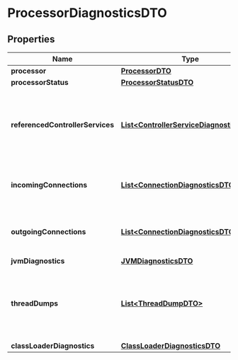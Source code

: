 # ProcessorDiagnosticsDTO

## Properties
Name | Type | Description | Notes
------------ | ------------- | ------------- | -------------
**processor** | [**ProcessorDTO**](ProcessorDTO.md) |  |  [optional]
**processorStatus** | [**ProcessorStatusDTO**](ProcessorStatusDTO.md) |  |  [optional]
**referencedControllerServices** | [**List&lt;ControllerServiceDiagnosticsDTO&gt;**](ControllerServiceDiagnosticsDTO.md) | Diagnostic Information about all Controller Services that the Processor is referencing |  [optional]
**incomingConnections** | [**List&lt;ConnectionDiagnosticsDTO&gt;**](ConnectionDiagnosticsDTO.md) | Diagnostic Information about all incoming Connections |  [optional]
**outgoingConnections** | [**List&lt;ConnectionDiagnosticsDTO&gt;**](ConnectionDiagnosticsDTO.md) | Diagnostic Information about all outgoing Connections |  [optional]
**jvmDiagnostics** | [**JVMDiagnosticsDTO**](JVMDiagnosticsDTO.md) |  |  [optional]
**threadDumps** | [**List&lt;ThreadDumpDTO&gt;**](ThreadDumpDTO.md) | Thread Dumps that were taken of the threads that are active in the Processor |  [optional]
**classLoaderDiagnostics** | [**ClassLoaderDiagnosticsDTO**](ClassLoaderDiagnosticsDTO.md) |  |  [optional]
